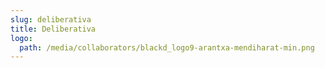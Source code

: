 ```yaml
---
slug: deliberativa
title: Deliberativa
logo:
  path: /media/collaborators/blackd_logo9-arantxa-mendiharat-min.png
---
```

